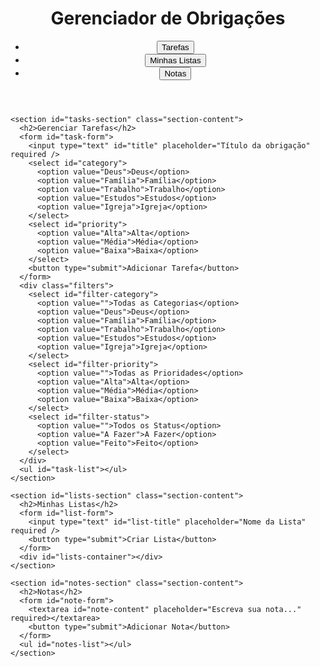 <!DOCTYPE html>
<html lang="pt-br">
<head>
  <meta charset="UTF-8" />
  <meta name="viewport" content="width=device-width, initial-scale=1.0"/>
  <title>Gerenciador de Obrigações</title>
  <link rel="stylesheet" href="style.css" />
</head>
<body>
  <div class="container">
    <header>
      <h1>Gerenciador de Obrigações</h1>
      <nav>
        <ul>
          <li><button id="tasks-tab">Tarefas</button></li>
          <li><button id="lists-tab">Minhas Listas</button></li>
          <li><button id="notes-tab">Notas</button></li>
        </ul>
      </nav>
    </header>

    <section id="tasks-section" class="section-content">
      <h2>Gerenciar Tarefas</h2>
      <form id="task-form">
        <input type="text" id="title" placeholder="Título da obrigação" required />
        <select id="category">
          <option value="Deus">Deus</option>
          <option value="Família">Família</option>
          <option value="Trabalho">Trabalho</option>
          <option value="Estudos">Estudos</option>
          <option value="Igreja">Igreja</option>
        </select>
        <select id="priority">
          <option value="Alta">Alta</option>
          <option value="Média">Média</option>
          <option value="Baixa">Baixa</option>
        </select>
        <button type="submit">Adicionar Tarefa</button>
      </form>
      <div class="filters">
        <select id="filter-category">
          <option value="">Todas as Categorias</option>
          <option value="Deus">Deus</option>
          <option value="Família">Família</option>
          <option value="Trabalho">Trabalho</option>
          <option value="Estudos">Estudos</option>
          <option value="Igreja">Igreja</option>
        </select>
        <select id="filter-priority">
          <option value="">Todas as Prioridades</option>
          <option value="Alta">Alta</option>
          <option value="Média">Média</option>
          <option value="Baixa">Baixa</option>
        </select>
        <select id="filter-status">
          <option value="">Todos os Status</option>
          <option value="A Fazer">A Fazer</option>
          <option value="Feito">Feito</option>
        </select>
      </div>
      <ul id="task-list"></ul>
    </section>

    <section id="lists-section" class="section-content">
      <h2>Minhas Listas</h2>
      <form id="list-form">
        <input type="text" id="list-title" placeholder="Nome da Lista" required />
        <button type="submit">Criar Lista</button>
      </form>
      <div id="lists-container"></div>
    </section>

    <section id="notes-section" class="section-content">
      <h2>Notas</h2>
      <form id="note-form">
        <textarea id="note-content" placeholder="Escreva sua nota..." required></textarea>
        <button type="submit">Adicionar Nota</button>
      </form>
      <ul id="notes-list"></ul>
    </section>
  </div>

  <script src="script.js"></script>
</body>
</html>
